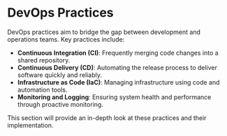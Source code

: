 # DevOps Practices

DevOps practices aim to bridge the gap between development and operations teams. Key practices include:

- **Continuous Integration (CI)**: Frequently merging code changes into a shared repository.
- **Continuous Delivery (CD)**: Automating the release process to deliver software quickly and reliably.
- **Infrastructure as Code (IaC)**: Managing infrastructure using code and automation tools.
- **Monitoring and Logging**: Ensuring system health and performance through proactive monitoring.

This section will provide an in-depth look at these practices and their implementation.